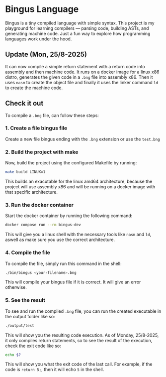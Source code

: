 # Bingus Language

Bingus is a tiny compiled language with simple syntax. This project is my playground for learning compilers — parsing code, building ASTs, and generating machine code. Just a fun way to explore how programming languages work under the hood.

## Update (Mon, 25/8-2025)

It can now compile a simple return statement with a return code into assembly and then machine code. It runs on a docker image for a linux x86 distro, generates the given code in a `.bng` file into assembly x86. Then it uses `nasm` to create the object file and finally it uses the linker command `ld` to create the machine code.

## Check it out

To compile a `.bng` file, can follow these steps:

### 1. Create a file bingus file

Create a new file bingus ending with the `.bng` extension or use the `test.bng`

### 2. Build the project with make

Now, build the project using the configured Makefile by running:

```bash
make build LINUX=1
```

This builds an exacutable for the linux amd64 architecture, because the project will use assembly x86 and will be running on a docker image with that specific architecture.

### 3. Run the docker container

Start the docker container by running the following command:

```bash
docker compose run --rm bingus-dev    
```

This will give you a linux shell with the necessary tools like `nasm` and `ld`, aswell as make sure you use the correct architecture.

### 4. Compile the file

To compile the file, simply run this command in the shell:

```bash
./bin/bingus <your-filename>.bng
```

This will compile your bingus file if it is correct. It will give an error otherwise.

### 5. See the result

To see and run the compiled `.bng` file, you can run the created executable in the output folder like so:

```bash
./output/test
```

This will show you the resulting code execution.
As of Monday, 25/8-2025, it only compiles return statements, so to see the result of the execution, check the exit code like so:

```bash
echo $?
```

This will show you what the exit code of the last call. For example, if the code is ```return 5;```, then it will echo `5` in the shell.
